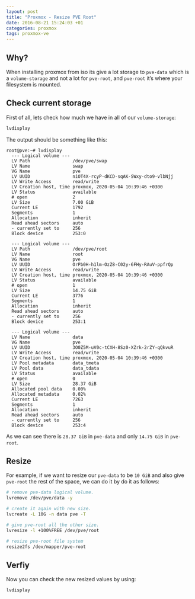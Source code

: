 ```yaml
---
layout: post
title: "Proxmox - Resize PVE Root"
date: 2016-08-21 15:24:03 +01
categories: proxmox
tags: proxmox-ve
---
```


## Why?

When installing proxmox from iso its give a lot storage to `pve-data` which is a `volume-storage` and not a lot for `pve-root`, and `pve-root` it’s where your filesystem is mounted. 

## Check current storage

First of all, lets check how much we have in all of our `volume-storage`:

```bash
lvdisplay
```

The output should be something like this:

```shell
root@pve:~# lvdisplay 
  --- Logical volume ---
  LV Path                /dev/pve/swap
  LV Name                swap
  VG Name                pve
  LV UUID                niOT4X-rcyP-dKCD-sqAK-SWxy-dto9-vlbNjj
  LV Write Access        read/write
  LV Creation host, time proxmox, 2020-05-04 10:39:46 +0300
  LV Status              available
  # open                 2
  LV Size                7.00 GiB
  Current LE             1792
  Segments               1
  Allocation             inherit
  Read ahead sectors     auto
  - currently set to     256
  Block device           253:0
   
  --- Logical volume ---
  LV Path                /dev/pve/root
  LV Name                root
  VG Name                pve
  LV UUID                OrPb0H-h1lm-OzZ8-C02y-6FHy-RAuV-ppfrQp
  LV Write Access        read/write
  LV Creation host, time proxmox, 2020-05-04 10:39:46 +0300
  LV Status              available
  # open                 1
  LV Size                14.75 GiB
  Current LE             3776
  Segments               1
  Allocation             inherit
  Read ahead sectors     auto
  - currently set to     256
  Block device           253:1
   
  --- Logical volume ---
  LV Name                data
  VG Name                pve
  LV UUID                3O0Z5M-uV0c-tCXH-8Sz0-XZrk-2rZY-qQkvuR
  LV Write Access        read/write
  LV Creation host, time proxmox, 2020-05-04 10:39:46 +0300
  LV Pool metadata       data_tmeta
  LV Pool data           data_tdata
  LV Status              available
  # open                 0
  LV Size                28.37 GiB
  Allocated pool data    0.00%
  Allocated metadata     0.02%
  Current LE             7263
  Segments               1
  Allocation             inherit
  Read ahead sectors     auto
  - currently set to     256
  Block device           253:4
```

As we can see there is `28.37 GiB` in `pve-data` and only `14.75 GiB` in `pve-root`.

## Resize

For example, if we want to resize our `pve-data` to be `10 GiB` and also give `pve-root` the rest of the space, we can do it by do it as follows:

```bash
# remove pve-data logical volume.
lvremove /dev/pve/data -y

# create it again with new size.
lvcreate -L 10G -n data pve -T

# give pve-root all the other size.
lvresize -l +100%FREE /dev/pve/root

# resize pve-root file system
resize2fs /dev/mapper/pve-root
```

## Verfiy

Now you can check the new resized values by using:

```bash
lvdisplay
```
